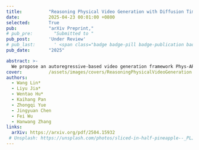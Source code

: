 ```yaml
---
title:          "Reasoning Physical Video Generation with Diffusion Timestep Tokens via Reinforcement Learning"
date:           2025-04-23 00:01:00 +0800
selected:       True
pub:            "arXiv Preprint,"
# pub_pre:        "Submitted to "
pub_post:       'Under Review'
# pub_last:       ' <span class="badge badge-pill badge-publication badge-success">Spotlight</span>'
pub_date:       "2025"

abstract: >-
  We propose an autoregressive-based video generation framework Phys-AR that incorporates a symbolic reasoning process into the generation process, thus maintaining the physical correctness of the generated videos.
cover:          /assets/images/covers/ReasoningPhysicalVideoGeneration.png
authors:
  - Wang Lin*
  - Liyu Jia*
  - Wentao Hu*
  - Kaihang Pan
  - Zhongqi Yue
  - Jingyuan Chen
  - Fei Wu
  - Hanwang Zhang
links:
  arXiv: https://arxiv.org/pdf/2504.15932
 # Unsplash: https://unsplash.com/photos/sliced-in-half-pineapple--_PLJZmHZzk
---
```

